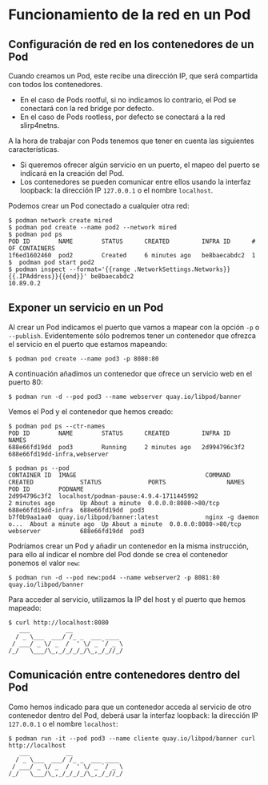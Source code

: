 # Funcionamiento de la red en un Pod

## Configuración de red en los contenedores de un Pod

Cuando creamos un Pod, este recibe una dirección IP, que será compartida con todos los contenedores. 

* En el caso de Pods rootful, si no indicamos lo contrario, el Pod se conectará con la red bridge por defecto. 
* En el caso de Pods rootless, por defecto se conectará a la red slirp4netns. 

A la hora de trabajar con Pods tenemos que tener en cuenta las siguientes características.

* Si queremos ofrecer algún servicio en un puerto, el mapeo del puerto se indicará en la creación del Pod.
* Los contenedores se pueden comunicar entre ellos usando la interfaz loopback: la dirección IP `127.0.0.1` o el nombre `localhost`.

Podemos crear un Pod conectado a cualquier otra red:

```
$ podman network create mired
$ podman pod create --name pod2 --network mired
$ podman pod ps
POD ID        NAME        STATUS      CREATED         INFRA ID      # OF CONTAINERS
1f6ed1602460  pod2        Created     6 minutes ago   be8baecabdc2  1
$  podman pod start pod2
$ podman inspect --format='{{range .NetworkSettings.Networks}}{{.IPAddress}}{{end}}' be8baecabdc2
10.89.0.2
```

## Exponer un servicio en un Pod

Al crear un Pod indicamos el puerto que vamos a mapear con la opción `-p` o `--publish`. Evidentemente sólo podremos tener un contenedor que ofrezca el servicio en el puerto que estamos mapeando:

```
$ podman pod create --name pod3 -p 8080:80
```

A continuación añadimos un contenedor que ofrece un servicio web en el puerto 80:

```
$ podman run -d --pod pod3 --name webserver quay.io/libpod/banner
```

Vemos el Pod y el contenedor que hemos creado:

```
$ podman pod ps --ctr-names
POD ID        NAME        STATUS      CREATED         INFRA ID      NAMES
688e66fd19dd  pod3        Running     2 minutes ago   2d994796c3f2  688e66fd19dd-infra,webserver

$ podman ps --pod
CONTAINER ID  IMAGE                                    COMMAND               CREATED             STATUS             PORTS                 NAMES               POD ID        PODNAME
2d994796c3f2  localhost/podman-pause:4.9.4-1711445992                        2 minutes ago       Up About a minute  0.0.0.0:8080->80/tcp  688e66fd19dd-infra  688e66fd19dd  pod3
b7f0b9aa1aa0  quay.io/libpod/banner:latest             nginx -g daemon o...  About a minute ago  Up About a minute  0.0.0.0:8080->80/tcp  webserver           688e66fd19dd  pod3
```

Podríamos crear un Pod y añadir un contenedor en la misma instrucción, para ello al indicar el nombre del Pod donde se crea el contenedor ponemos el valor `new`:

```
$ podman run -d --pod new:pod4 --name webserver2 -p 8081:80 quay.io/libpod/banner
```

Para acceder al servicio, utilizamos la IP del host y el puerto que hemos mapeado:

```
$ curl http://localhost:8080
   ___          __              
  / _ \___  ___/ /_ _  ___ ____ 
 / ___/ _ \/ _  /  ' \/ _ `/ _ \
/_/   \___/\_,_/_/_/_/\_,_/_//_/
```

## Comunicación entre contenedores dentro del Pod

Como hemos indicado para que un contenedor acceda al servicio de otro contenedor dentro del Pod, deberá usar la interfaz loopback: la dirección IP `127.0.0.1` o el nombre `localhost`:

```
$ podman run -it --pod pod3 --name cliente quay.io/libpod/banner curl http://localhost
   ___          __              
  / _ \___  ___/ /_ _  ___ ____ 
 / ___/ _ \/ _  /  ' \/ _ `/ _ \
/_/   \___/\_,_/_/_/_/\_,_/_//_/
```
